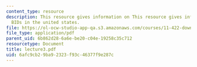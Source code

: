 ```yaml
---
content_type: resource
description: This resource gives information on This resource gives information on
  BIDs in the united states.
file: https://ol-ocw-studio-app-qa.s3.amazonaws.com/courses/11-422-downtown-management-organizations-fall-2006/6afc9cb29ba92323f93c46377f9e287c_lecture3.pdf
file_type: application/pdf
parent_uid: 6b862d28-6a6e-be20-c04e-19258c35c712
resourcetype: Document
title: lecture3.pdf
uid: 6afc9cb2-9ba9-2323-f93c-46377f9e287c
---
```

